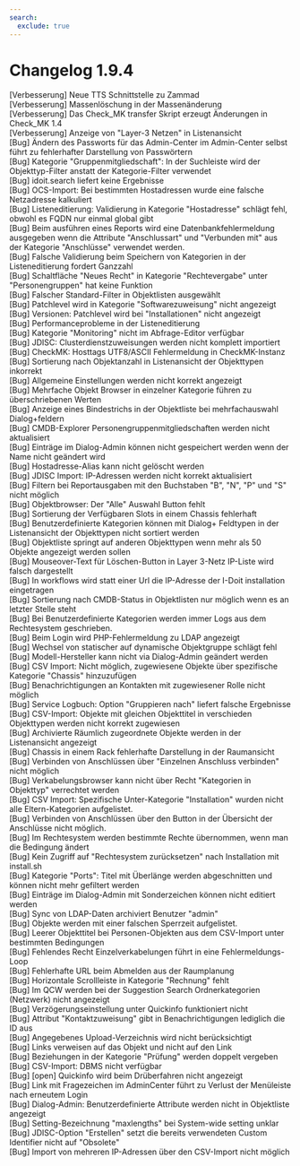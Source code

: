 ```yaml
---
search:
  exclude: true
---
```

# Changelog 1.9.4
<!-- cSpell:disable -->
<!-- markdownlint-disable MD052 -->
[Verbesserung] Neue TTS Schnittstelle zu Zammad<br>
[Verbesserung] Massenlöschung in der Massenänderung<br>
[Verbesserung] Das Check_MK transfer Skript erzeugt Änderungen in Check_MK 1.4<br>
[Verbesserung] Anzeige von "Layer-3 Netzen" in Listenansicht<br>
[Bug] Ändern des Passworts für das Admin-Center im Admin-Center selbst führt zu fehlerhafter Darstellung von Passwörtern<br>
[Bug] Kategorie "Gruppenmitgliedschaft": In der Suchleiste wird der Objekttyp-Filter anstatt der Kategorie-Filter verwendet<br>
[Bug] idoit.search liefert keine Ergebnisse<br>
[Bug] OCS-Import: Bei bestimmten Hostadressen wurde eine falsche Netzadresse kalkuliert<br>
[Bug] Listeneditierung: Validierung in Kategorie "Hostadresse" schlägt fehl, obwohl es FQDN nur einmal global gibt<br>
[Bug] Beim ausführen eines Reports wird eine Datenbankfehlermeldung ausgegeben wenn die Attribute "Anschlussart" und "Verbunden mit" aus der Kategorie "Anschlüsse" verwendet werden.<br>
[Bug] Falsche Validierung beim Speichern von Kategorien in der Listeneditierung fordert Ganzzahl<br>
[Bug] Schaltfläche "Neues Recht" in Kategorie "Rechtevergabe" unter "Personengruppen" hat keine Funktion<br>
[Bug] Falscher Standard-Filter in Objektlisten ausgewählt<br>
[Bug] Patchlevel wird in Kategorie "Softwarezuweisung" nicht angezeigt<br>
[Bug] Versionen: Patchlevel wird bei "Installationen" nicht angezeigt<br>
[Bug] Performanceprobleme in der Listeneditierung<br>
[Bug] Kategorie "Monitoring" nicht im Abfrage-Editor verfügbar<br>
[Bug] JDISC: Clusterdienstzuweisungen werden nicht komplett importiert<br>
[Bug] CheckMK: Hosttags UTF8/ASCII Fehlermeldung in CheckMK-Instanz<br>
[Bug] Sortierung nach Objektanzahl in Listenansicht der Objekttypen inkorrekt<br>
[Bug] Allgemeine Einstellungen werden nicht korrekt angezeigt<br>
[Bug] Mehrfache Objekt Browser in einzelner Kategorie führen zu überschriebenen Werten<br>
[Bug] Anzeige eines Bindestrichs in der Objektliste bei mehrfachauswahl Dialog+feldern<br>
[Bug] CMDB-Explorer Personengruppenmitgliedschaften werden nicht aktualisiert<br>
[Bug] Einträge im Dialog-Admin können nicht gespeichert werden wenn der Name nicht geändert wird<br>
[Bug] Hostadresse-Alias kann nicht gelöscht werden<br>
[Bug] JDISC Import: IP-Adressen werden nicht korrekt aktualisiert<br>
[Bug] Filtern bei Reportausgaben mit den Buchstaben "B", "N", "P" und "S" nicht möglich<br>
[Bug] Objektbrowser: Der "Alle" Auswahl Button fehlt<br>
[Bug] Sortierung der Verfügbaren Slots in einem Chassis fehlerhaft<br>
[Bug] Benutzerdefinierte Kategorien können mit Dialog+ Feldtypen in der Listenansicht der Objekttypen nicht sortiert werden<br>
[Bug] Objektliste springt auf anderen Objekttypen wenn mehr als 50 Objekte angezeigt werden sollen<br>
[Bug] Mouseover-Text für Löschen-Button in Layer 3-Netz IP-Liste wird falsch dargestellt<br>
[Bug] In workflows wird statt einer Url die IP-Adresse der I-Doit installation eingetragen<br>
[Bug] Sortierung nach CMDB-Status in Objektlisten nur möglich wenn es an letzter Stelle steht<br>
[Bug] Bei Benutzerdefinierte Kategorien werden immer Logs aus dem Rechtesystem geschrieben.<br>
[Bug] Beim Login wird PHP-Fehlermeldung zu LDAP angezeigt<br>
[Bug] Wechsel von statischer auf dynamische Objektgruppe schlägt fehl<br>
[Bug] Modell-Hersteller kann nicht via Dialog-Admin geändert werden<br>
[Bug] CSV Import: Nicht möglich, zugewiesene Objekte über spezifische Kategorie "Chassis" hinzuzufügen<br>
[Bug] Benachrichtigungen an Kontakten mit zugewiesener Rolle nicht möglich<br>
[Bug] Service Logbuch: Option "Gruppieren nach" liefert falsche Ergebnisse<br>
[Bug] CSV-Import: Objekte mit gleichen Objekttitel in verschieden Objekttypen werden nicht korrekt zugewiesen<br>
[Bug] Archivierte Räumlich zugeordnete Objekte werden in der Listenansicht angezeigt<br>
[Bug] Chassis in einem Rack fehlerhafte Darstellung in der Raumansicht<br>
[Bug] Verbinden von Anschlüssen über "Einzelnen Anschluss verbinden" nicht möglich<br>
[Bug] Verkabelungsbrowser kann nicht über Recht "Kategorien in Objekttyp" verrechtet werden<br>
[Bug] CSV Import: Spezifische Unter-Kategorie "Installation" wurden nicht alle Eltern-Kategorien aufgelistet.<br>
[Bug] Verbinden von Anschlüssen über den Button in der Übersicht der Anschlüsse nicht möglich.<br>
[Bug] Im Rechtesystem werden bestimmte Rechte übernommen, wenn man die Bedingung ändert<br>
[Bug] Kein Zugriff auf "Rechtesystem zurücksetzen" nach Installation mit install.sh<br>
[Bug] Kategorie "Ports": Titel mit Überlänge werden abgeschnitten und können nicht mehr gefiltert werden<br>
[Bug] Einträge im Dialog-Admin mit Sonderzeichen können nicht editiert werden<br>
[Bug] Sync von LDAP-Daten archiviert Benutzer "admin"<br>
[Bug] Objekte werden mit einer falschen Sperrzeit aufgelistet.<br>
[Bug] Leerer Objekttitel bei Personen-Objekten aus dem CSV-Import unter bestimmten Bedingungen<br>
[Bug] Fehlendes Recht Einzelverkabelungen führt in eine Fehlermeldungs-Loop<br>
[Bug] Fehlerhafte URL beim Abmelden aus der Raumplanung<br>
[Bug] Horizontale Scrollleiste in Kategorie "Rechnung" fehlt<br>
[Bug] Im QCW werden bei der Suggestion Search Ordnerkategorien (Netzwerk) nicht angezeigt<br>
[Bug] Verzögerungseinstellung unter Quickinfo funktioniert nicht<br>
[Bug] Attribut "Kontaktzuweisung" gibt in Benachrichtigungen lediglich die ID aus<br>
[Bug] Angegebenes Upload-Verzeichnis wird nicht berücksichtigt<br>
[Bug] Links verweisen auf das Objekt und nicht auf den Link<br>
[Bug] Beziehungen in der Kategorie "Prüfung" werden doppelt vergeben<br>
[Bug] CSV-Import: DBMS nicht verfügbar<br>
[Bug] [open] Quickinfo wird beim Drüberfahren nicht angezeigt<br>
[Bug] Link mit Fragezeichen im AdminCenter führt zu Verlust der Menüleiste nach erneutem Login<br>
[Bug] Dialog-Admin: Benutzerdefinierte Attribute werden nicht in Objektliste angezeigt<br>
[Bug] Setting-Bezeichnung "maxlengths" bei System-wide setting unklar<br>
[Bug] JDISC-Option "Erstellen" setzt die bereits verwendeten Custom Identifier nicht auf "Obsolete"<br>
[Bug] Import von mehreren IP-Adressen über den CSV-Import nicht möglich<br>
